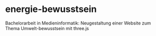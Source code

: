 # energie-bewusstsein

Bachelorarbeit in Medieninformatik: Neugestaltung einer Website zum Thema Umwelt-bewusstsein mit three.js
